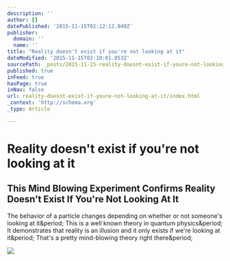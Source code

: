 ```yaml
---
description: ''
author: []
datePublished: '2015-11-15T02:12:12.049Z'
publisher:
  domain: ''
  name: ''
title: "Reality doesn't exist if you're not looking at it"
dateModified: '2015-11-15T02:10:01.053Z'
sourcePath: _posts/2015-11-15-reality-doesnt-exist-if-youre-not-looking-at-it.md
published: true
inFeed: true
hasPage: true
inNav: false
url: reality-doesnt-exist-if-youre-not-looking-at-it/index.html
_context: 'http://schema.org'
_type: Article

---
```

# Reality doesn't exist if you're not looking at it

<article style=""><h1>This Mind Blowing Experiment Confirms Reality Doesn't Exist If You're Not Looking At It</h1><p>The behavior of a particle changes depending on whether or not someone's looking at it&amp;period; This is a well known theory in quantum physics&amp;period; It demonstrates that reality is an illusion and it only exists if we're looking at it&amp;period; That's a pretty mind-blowing theory right there&amp;period;</p><img src="https://resize.rbl.ms/image?source=https%3A%2F%2Fassets.rbl.ms%2F2698172%2F1200x600.jpg&amp;size=2000%2C2000&amp;c=leZjaJHd1KTHIkvm" /></article>